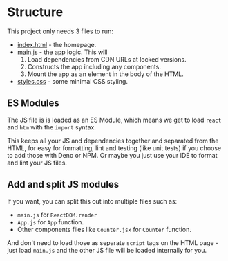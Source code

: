 # Structure

This project only needs 3 files to run:

- [index.html](/index.html) - the homepage.
- [main.js](/assets/js/main.js) - the app logic. This will
    1. Load dependencies from CDN URLs at locked versions.
    1. Constructs the app including any components.
    1. Mount the app as an element in the body of the HTML.
- [styles.css](/assets/css/styles.css) - some minimal CSS styling.


## ES Modules

The JS file is is loaded as an ES Module, which means we get to load `react` and `htm` with the `import` syntax.

This keeps all your JS and dependencies together and separated from the HTML, for easy for formatting, lint and testing (like unit tests) if you choose to add those with Deno or NPM. Or maybe you just use your IDE to format and lint your JS files.


## Add and split JS modules

If you want, you can split this out into multiple files such as:

- `main.js` for `ReactDOM.render`
- `App.js` for `App` function.
- Other components files like `Counter.jsx` for `Counter` function.

And don't need to load those as separate `script` tags on the HTML page - just load `main.js` and the other JS file will be loaded internally for you.
